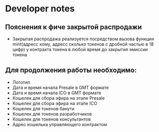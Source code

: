 # Developer notes

## Пояснения к фиче закрытой распродажи
* Закрытая распродажа реализуется посредством вызова функции mint(адресс кому, адресс сколько токенов c дробной частью в 18 цифр) у контракта токена в любой время до закрытия эмиссии токена

## Для продолжения работы необходимо:
* Логотип
* Дата и время начала Presale в GMT формате 
* Дата и время начала ICO в GMT формате 
* Кошелек для сбора эфира на этапе Presale
* Кошелек для сбора эфира на этапе ICO
* Кошелек для токенов банути
* Кошелек для токенов разработчиков
* Кошелек для токенов консультантов
* Адрес кошелька управляющего контрактом
